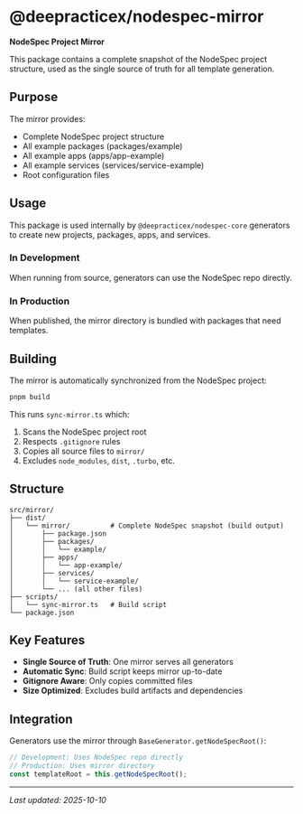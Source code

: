 # @deepracticex/nodespec-mirror

**NodeSpec Project Mirror**

This package contains a complete snapshot of the NodeSpec project structure, used as the single source of truth for all template generation.

## Purpose

The mirror provides:

- Complete NodeSpec project structure
- All example packages (packages/example)
- All example apps (apps/app-example)
- All example services (services/service-example)
- Root configuration files

## Usage

This package is used internally by `@deepracticex/nodespec-core` generators to create new projects, packages, apps, and services.

### In Development

When running from source, generators can use the NodeSpec repo directly.

### In Production

When published, the mirror directory is bundled with packages that need templates.

## Building

The mirror is automatically synchronized from the NodeSpec project:

```bash
pnpm build
```

This runs `sync-mirror.ts` which:

1. Scans the NodeSpec project root
2. Respects `.gitignore` rules
3. Copies all source files to `mirror/`
4. Excludes `node_modules`, `dist`, `.turbo`, etc.

## Structure

```
src/mirror/
├── dist/
│   └── mirror/          # Complete NodeSpec snapshot (build output)
│       ├── package.json
│       ├── packages/
│       │   └── example/
│       ├── apps/
│       │   └── app-example/
│       ├── services/
│       │   └── service-example/
│       └── ... (all other files)
├── scripts/
│   └── sync-mirror.ts   # Build script
└── package.json
```

## Key Features

- **Single Source of Truth**: One mirror serves all generators
- **Automatic Sync**: Build script keeps mirror up-to-date
- **Gitignore Aware**: Only copies committed files
- **Size Optimized**: Excludes build artifacts and dependencies

## Integration

Generators use the mirror through `BaseGenerator.getNodeSpecRoot()`:

```typescript
// Development: Uses NodeSpec repo directly
// Production: Uses mirror directory
const templateRoot = this.getNodeSpecRoot();
```

---

_Last updated: 2025-10-10_
